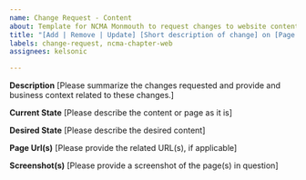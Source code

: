 ```yaml
---
name: Change Request - Content
about: Template for NCMA Monmouth to request changes to website content.
title: "[Add | Remove | Update] [Short description of change] on [Page Name] Page"
labels: change-request, ncma-chapter-web
assignees: kelsonic

---
```


**Description**
[Please summarize the changes requested and provide and business context related to these changes.]

**Current State**
[Please describe the content or page as it is]

**Desired State**
[Please describe the desired content]

**Page Url(s)**
[Please provide the related URL(s), if applicable]

**Screenshot(s)**
[Please provide a screenshot of the page(s) in question]
